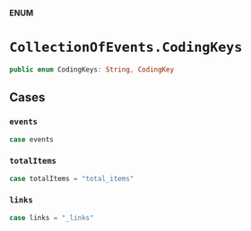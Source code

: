 **ENUM**

# `CollectionOfEvents.CodingKeys`

```swift
public enum CodingKeys: String, CodingKey
```

## Cases
### `events`

```swift
case events
```

### `totalItems`

```swift
case totalItems = "total_items"
```

### `links`

```swift
case links = "_links"
```

